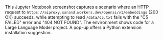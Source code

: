 This Jupyter Notebook screenshot captures a scenario where an HTTP request to `https://aiproxy.sanand.workers.dev/openai/v1/embeddings` (200 OK) succeeds, while attempting to read `/data/c5.txt` fails with the "C5 FAILED" error and "404 NOT FOUND". The environment shows code for a Large Language Model project. A pop-up offers a Python extension installation suggestion.